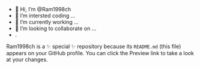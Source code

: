 - 👋 Hi, I’m @Ram1998ch
- 👀 I’m intersted coding ...
- 🌱 I’m currently working  ...
- 💞️ I’m looking to collaborate on ...
- .
 
Ram1998ch is a ✨ special ✨ repository because its `README.md` (this file) appears on your GitHub profile.
You can click the Preview link to take a look at your changes.
 
